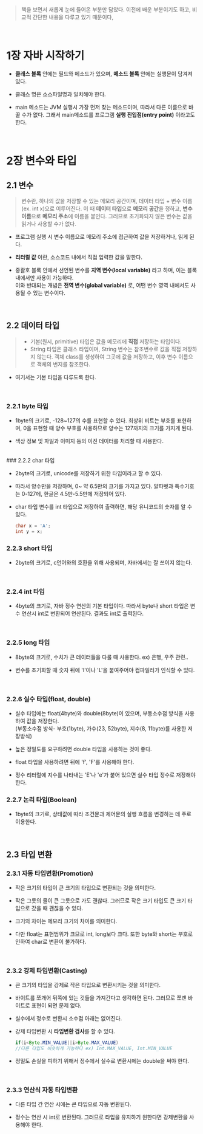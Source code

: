 >책을 보면서 새롭게 눈에 들어온 부분만 담았다. 
이전에 배운 부분이기도 하고, 비교적 간단한 내용을 다루고 있기 때문이다,

<br>

# 1장 자바 시작하기

-   **클래스 블록** 안에는 필드와 메소드가 있으며, **메소드 블록** 안에는 실행문이 담겨져 있다.

-   클래스 명은 소스파일명과 일치해야 한다.
-   main 메소드는 JVM 실행시 가장 먼저 찾는 메소드이며, 따라서 다른 이름으로 바꿀 수가 없다. 그래서 main메소드를 프로그램 **실행 진입점(entry point)** 이라고도 한다.
<br>

# 2장 변수와 타입

## 2.1 변수

>변수란, 하나의 값을 저장할 수 있는 메모리 공간이며, 데이터 타입 + 변수 이름 (ex. int x)으로 이루어진다.
이 때 **데이터 타입**으로 **메모리 공간**을 정하고, **변수 이름**으로 **메모리 주소**에 이름을 붙인다. 
그러므로 초기화되지 않은 변수는 값을 읽거나 사용할 수가 없다.

-   프로그램 실행 시 변수 이름으로 메모리 주소에 접근하여 값을 저장하거나, 읽게 된다.

-   **리터럴 값** 이란, 소스코드 내에서 직접 입력한 값을 말한다.

-   중괄호 블록 안에서 선언된 변수를 **지역 변수(local variable)** 라고 하며, 이는 블록 내에서만 사용이 가능하다.  
    이와 반대되는 개념은 **전역 변수(global variable)** 로, 어떤 변수 영역 내에서도 사용될 수 있는 변수이다.
<br>

## 2.2 데이터 타입

>-   기본(원시, primitive) 타입은 값을 메모리에 **직접** 저장하는 타입이다.
>-   String 타입은 클래스 타입이며, String 변수는 참조변수로 값을 직접 저장하지 않는다. 객체 class를 생성하여 그곳에 값을 저장하고, 이후 변수 이름으로 객체의 번지를 참조한다.
- 여기서는 기본 타입을 다루도록 한다.

<br>

### 2.2.1 byte 타입

-   1byte의 크기로, -128~127의 수를 표현할 수 있다. 최상위 비트는 부호를 표현하며, 0을 표현할 때 양수 부호를 사용하므로 양수는 127까지의 크기를 가지게 된다.

-   색상 정보 및 파일과 이미지 등의 이진 데이터를 처리할 때 사용한다.
<br>
### 2.2.2 char 타입

-   2byte의 크기로, unicode를 저장하기 위한 타입이라고 할 수 있다.

-   따라서 양수만을 저장하며, 0~ 약 6.5만의 크기를 가지고 있다. 알파벳과 특수기호는 0-127에, 한글은 4.5만-5.5만에 저장되어 있다.
-   char 타입 변수를 int 타입으로 저장하여 출력하면, 해당 유니코드의 숫자를 알 수 있다.  
    
    ``` java
    char x = 'A';  
    int y = x;
    ```
    

### 2.2.3 short 타입

-   2byte의 크기로, c언어와의 호환을 위해 사용되며, 자바에서는 잘 쓰이지 않는다.  
<br>

### 2.2.4 int 타입

-   4byte의 크기로, 자바 정수 연산의 기본 타입이다. 따라서 byte나 short 타입은 변수 연산시 int로 변환되어 연산된다. 결과도 int로 출력된다.
<br>

### 2.2.5 long 타입

-   8byte의 크기로, 수치가 큰 데이터들을 다룰 때 사용한다. ex) 은행, 우주 관련..

-   변수를 초기화할 때 숫자 뒤에 'l'이나 'L'을 붙여주어야 컴파일러가 인식할 수 있다.
<br>

### 2.2.6 실수 타입(float, double)

-   실수 타입에는 float(4byte)와 double(8byte)이 있으며, 부동소수점 방식을 사용하여 값을 저장한다.  
    (부동소수점 방식- 부호(1byte), 가수(23, 52byte), 지수(8, 11byte)를 사용한 저장방식)
    
-   높은 정밀도를 요구하려면 double 타입을 사용하는 것이 좋다.

-   float 타입을 사용하려면 뒤에 'f', 'F'를 사용해야 한다.

-   정수 리터럴에 지수를 나타내는 'E'나 'e'가 붙어 있으면 실수 타입 정수로 저장해야 한다.

### 2.2.7 논리 타입(Boolean)

-   1byte의 크기로, 상태값에 따라 조건문과 제어문의 실행 흐름을 변경하는 데 주로 이용한다.

<br>

## 2.3 타입 변환

### 2.3.1 자동 타입변환(Promotion)

-   작은 크기의 타입이 큰 크기의 타입으로 변환되는 것을 의미한다.

-   작은 그릇의 물이 큰 그릇으로 가도 괜찮다. 그러므로 작은 크기 타입도 큰 크기 타입으로 갔을 때 괜찮을 수 있다.
-   크기의 차이는 메모리 크기의 차이를 의미한다.
-   다만 float는 표현범위가 크므로 int, long보다 크다. 또한 byte와 short는 부호로 인하여 char로 변환이 불가하다.
<br>

### 2.3.2 강제 타입변환(Casting)

-   큰 크기의 타입을 강제로 작은 타입으로 변환시키는 것을 의미한다.

-   바이트를 쪼개어 뒤쪽에 있는 것들을 가져간다고 생각하면 된다. 그러므로 쪼갠 바이트로 표현이 되면 문제 없다.
-   실수에서 정수로 변환시 소수점 아래는 없어진다.
-   강제 타입변환 시 **타입변환 검사**를 할 수 있다.
    ``` java
    if(i<Byte.MIN_VALUE||i>Byte.MAX_VALUE)
    //다른 타입도 비슷하게 가능하다 ex) Int.MAX_VALUE, Int.MIN_VALUE
    ```
-   정밀도 손실을 피하기 위해서 정수에서 실수로 변환시에는 double을 써야 한다.
<br>

### 2.3.3 연산식 자동 타입변환

-   다른 타입 간 연산 시에는 큰 타입으로 자동 변환된다.

-   정수는 연산 시 int로 변환된다. 그러므로 타입을 유지하기 원한다면 강제변환을 사용해야 한다.